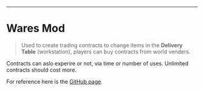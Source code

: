 ***
# Wares Mod

> Used to create trading contracts to change items in the **Delivery Table** (workstation), players can buy contracts from world venders.

Contracts can aslo experire or not, via time or number of uses. Unlimited contracts should cost more.

For reference here is the [GitHub page](https://github.com/mortuusars/Wares/wiki).

## 


